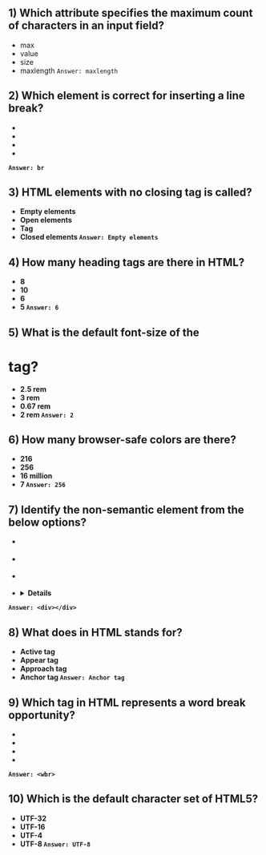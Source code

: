 ## 1) Which attribute specifies the maximum count of characters in an input field?
- max
- value
- size 
- maxlength
``
Answer: maxlength
``
## 2) Which element is correct for inserting a line break?
- <br>
- <b>
- <line>
- <break>
``
Answer: br
``
## 3) HTML elements with no closing tag is called?
- Empty elements
- Open elements
- Tag
- Closed elements
``
Answer: Empty elements
``
## 4) How many heading tags are there in HTML?
- 8
- 10
- 6
- 5
``
Answer: 6
``
## 5) What is the default font-size of the <h1> tag?
- 2.5 rem
- 3 rem
- 0.67 rem
- 2 rem
``
Answer: 2
``
## 6) How many browser-safe colors are there?
- 216
- 256
- 16 million 
- 7
``
Answer: 256
``
## 7) Identify the non-semantic element from the below options?
- <div>
- <article>
- <section>
- <details>
``
Answer: <div></div>
`` 
## 8) What does <a> in HTML stands for?
- Active tag
- Appear tag
- Approach tag
- Anchor tag
``
Answer: Anchor tag
``
## 9) Which tag in HTML represents a word break opportunity?
- <br>
- <break>
- <wbr>
- <w>
``
Answer: <wbr>
``
## 10) Which is the default character set of HTML5?
- UTF-32
- UTF-16
- UTF-4
- UTF-8
``
Answer: UTF-8
``